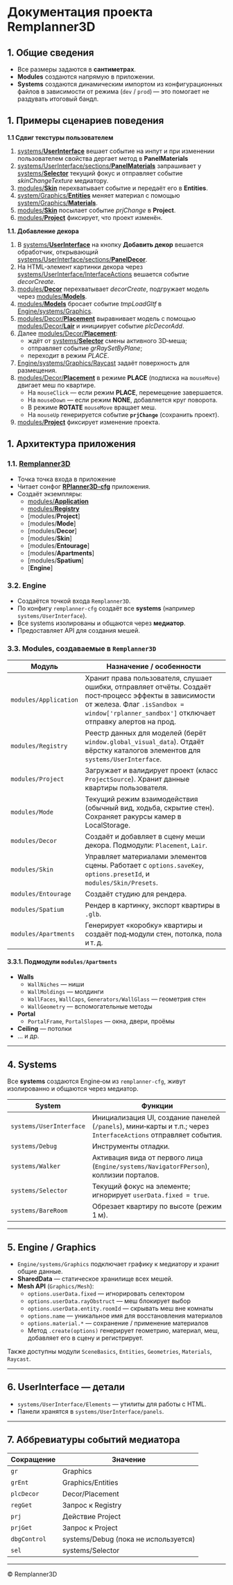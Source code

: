 # Документация проекта **Remplanner3D**

## 1. Общие сведения

- Все размеры задаются в **сантиметрах**.
- **Modules** создаются напрямую в приложении.
- **Systems** создаются динамическим импортом из конфигурационных файлов в зависимости от режима (`dev` / `prod`) — это помогает не раздувать итоговый бандл.

## 1. Примеры сценариев поведения

**1.1 Сдвиг текстуры пользователем**

1. [systems/**UserInterface**](https://gitlab.com/remplanner/visual/-/blob/master/js/3d/src/systems/UserInterface/UserInterface.js?ref_type=heads) вешает событие на инпут и при изменении пользователем свойства дергает метод в **PanelMaterials**  
1. [systems/UserInterface/sections/**PanelMaterials**](https://gitlab.com/remplanner/visual/-/blob/master/js/3d/src/systems/UserInterface/sections/PanelMaterials.js?ref_type=heads) запрашивает у [systems/**Selector**](https://gitlab.com/remplanner/visual/-/blob/master/js/3d/src/systems/Selector/Selector.js?ref_type=heads) текущий фокус и отправляет событие *skinChangeTexture* медиатору.
1. [modules/**Skin**](https://gitlab.com/remplanner/visual/-/blob/master/js/3d/src/modules/Skin/Skin.js?ref_type=heads) перехватывает событие и передаёт его в **Entities**.
1. [system/Graphics/**Entities**](https://gitlab.com/remplanner/visual/-/blob/master/js/3d/src/Engine/systems/Graphics/Entities.js?ref_type=heads) меняет материал с помощью [system/Graphics/**Materials**](https://gitlab.com/remplanner/visual/-/blob/master/js/3d/src/Engine/systems/Graphics/Materials.js?ref_type=heads).
1. [modules/**Skin**](https://gitlab.com/remplanner/visual/-/blob/master/js/3d/src/modules/Skin/Skin.js?ref_type=heads) посылает событие *prjChange* в **Project**.
1. [modules/**Project**](https://gitlab.com/remplanner/visual/-/blob/master/js/3d/src/modules/Project/Project.js?ref_type=heads) фиксирует, что проект изменён.

**1.1. Добавление декора**

1. В [systems/**UserInterface**](https://gitlab.com/remplanner/visual/-/blob/master/js/3d/src/systems/UserInterface/UserInterface.js?ref_type=heads) на кнопку **Добавить декор** вешается обработчик, открывающий [systems/UserInterface/sections/**PanelDecor**](https://gitlab.com/remplanner/visual/-/blob/master/js/3d/src/systems/UserInterface/sections/PanelDecor.js?ref_type=heads).
1. На HTML‑элемент картинки декора через [systems/UserInterface/InterfaceActions](https://gitlab.com/remplanner/visual/-/blob/master/js/3d/src/systems/UserInterface/InterfaceActions.js?ref_type=heads) вешается событие *decorCreate*.
1. [modules/**Decor**](https://gitlab.com/remplanner/visual/-/blob/master/js/3d/src/modules/Decor/Decor.js?ref_type=heads) перехватывает *decorCreate*, подгружает модель через [modules/**Models**](https://gitlab.com/remplanner/visual/-/blob/master/js/3d/src/modules/Model/Model.js?ref_type=heads).
1. [modules/**Models**](https://gitlab.com/remplanner/visual/-/blob/master/js/3d/src/modules/Model/Model.js?ref_type=heads) бросает событие *tmpLoadGltf* в [Engine/systems/Graphics](https://gitlab.com/remplanner/visual/-/blob/master/js/3d/src/Engine/systems/Graphics/Graphics.js?ref_type=heads).
1. [modules/Decor/**Placement**](https://gitlab.com/remplanner/visual/-/blob/master/js/3d/src/modules/Decor/Placement/Placement.js?ref_type=heads) выравнивает модель с помощью [modules/Decor/**Lair**](https://gitlab.com/remplanner/visual/-/blob/master/js/3d/src/modules/Decor/Lair.js?ref_type=heads) и инициирует событие *plcDecorAdd*.
1. Далее [modules/Decor/**Placement**](https://gitlab.com/remplanner/visual/-/blob/master/js/3d/src/modules/Decor/Placement/Placement.js?ref_type=heads):
   - ждёт от [systems/**Selector**](https://gitlab.com/remplanner/visual/-/blob/master/js/3d/src/systems/Selector/Selector.js?ref_type=heads) смены активного 3D‑меша;
   - отправляет событие *grRaySetByPlane*;
   - переходит в режим *PLACE*.
1. [Engine/systems/Graphics/Raycast](https://gitlab.com/remplanner/visual/-/blob/master/js/3d/src/Engine/systems/Graphics/Raycast.js?ref_type=heads) задаёт поверхность для размещения.
1. [modules/Decor/**Placement**](https://gitlab.com/remplanner/visual/-/blob/master/js/3d/src/modules/Decor/Placement/Placement.js?ref_type=heads) в режиме **PLACE**  (подписка на `mouseMove`) двигает меш по квартире.
   - На `mouseClick` — если режим **PLACE**, перемещение завершается.
   - На `mouseDown` — если режим **NONE**, добавляется круг поворота.
   - В режиме **ROTATE** `mouseMove` вращает меш.
   - На `mouseUp` генерируется событие **`prjChange`** (сохранить проект).
1. [modules/**Project**](https://gitlab.com/remplanner/visual/-/blob/master/js/3d/src/modules/Project/Project.js?ref_type=heads) фиксирует изменение проекта.

## 1. Архитектура приложения

### 1.1. [Remplanner3D](https://gitlab.com/remplanner/visual/-/blob/master/js/3d/src/RPlanner3D.js?ref_type=heads)
- Точка точка входа в приложение
- Читает сонфог [**RPlanner3D-cfg**](https://gitlab.com/remplanner/visual/-/blob/master/js/3d/src/RPlanner3D-cfg.js?ref_type=heads) приложения.
- Создаёт экземпляры:
   - [modules/**Application**](https://gitlab.com/remplanner/visual/-/blob/master/js/3d/src/modules/Application.js?ref_type=heads)
   - [modules/**Registry**](https://gitlab.com/remplanner/visual/-/blob/master/js/3d/src/modules/Registry.js?ref_type=heads)
   - [modules/**Project**]
   - [modules/**Mode**]
   - [modules/**Decor**]
   - [modules/**Skin**]
   - [modules/**Entourage**]
   - [modules/**Apartments**]
   - [modules/**Spatium**]
   - [**Engine**]


### 3.2. **Engine**

- Создаётся точкой входа `Remplanner3D`.
- По конфигу `remplanner-cfg` создаёт все **systems** (например `systems/UserInterface`).
- Все systems изолированы и общаются через **медиатор**.
- Предоставляет API для создания мешей.

### 3.3. **Modules**, создаваемые в `Remplanner3D`

| Модуль | Назначение / особенности |
|--------|-------------------------|
| `modules/Application` | Хранит права пользователя, слушает ошибки, отправляет отчёты. Создаёт пост‑процесс эффекты в зависимости от железа. Флаг `.isSandbox = window['rplanner_sandbox']` отключает отправку алертов на прод. |
| `modules/Registry` | Реестр данных для моделей (берёт `window.global_visual_data`). Отдаёт вёрстку каталогов элементов для `systems/UserInterface`. |
| `modules/Project` | Загружает и валидирует проект (класс `ProjectSource`). Хранит данные квартиры пользователя. |
| `modules/Mode` | Текущий режим взаимодействия (обычный вид, ходьба, скрытие стен). Сохраняет ракурсы камер в LocalStorage. |
| `modules/Decor` | Создаёт и добавляет в сцену меши декора. Подмодули: `Placement`, `Lair`. |
| `modules/Skin` | Управляет материалами элементов сцены. Работает с `options.saveKey`, `options.presetId`, и `modules/Skin/Presets`. |
| `modules/Entourage` | Создаёт студию для рендера. |
| `modules/Spatium` | Рендер в картинку, экспорт квартиры в `.glb`. |
| `modules/Apartments` | Генерирует «коробку» квартиры и создаёт под‑модули стен, потолка, пола и т. д. |

#### 3.3.1. Подмодули `modules/Apartments`

- **Walls**
  - `WallNiches` — ниши
  - `WallMoldings` — молдинги
  - `WallFaces`, `WallCaps`, `Generators/WallGlass` — геометрия стен
  - `WallGeometry` — вспомогательные методы
- **Portal**
  - `PortalFrame`, `PortalSlopes` — окна, двери, проёмы
- **Ceiling** — потолки
- … и др.

---

## 4. Systems

Все **systems** создаются Engine‑ом из `remplanner-cfg`, живут изолированно и общаются через медиатор.

| System | Функции |
|--------|---------|
| `systems/UserInterface` | Инициализация UI, создание панелей (`/panels`), мини‑карты и т.п.; через `InterfaceActions` отправляет события. |
| `systems/Debug` | Инструменты отладки. |
| `systems/Walker` | Активация вида от первого лица (`Engine/systems/NavigatorFPerson`), коллизии порталов. |
| `systems/Selector` | Текущий фокус на элементе; игнорирует `userData.fixed = true`. |
| `systems/BareRoom` | Обрезает квартиру по высоте (режим 1 м). |

---

## 5. Engine / Graphics

- `Engine/systems/Graphics` подключает графику к медиатору и хранит общие данные.
- **SharedData** — статическое хранилище всех мешей.
- **Mesh API** (`Graphics/Mesh`):
  - `options.userData.fixed` — игнорировать селектором
  - `options.userData.rayObstruct` — меш блокирует выбор
  - `options.userData.entity.roomId` — скрывать меш вне комнаты
  - `options.name` — уникальное имя для восстановления материалов
  - `options.material.*` — сохранение / применение материалов
  - Метод `.create(options)` генерирует геометрию, материал, меш, добавляет его в сцену и регистрирует.

Также доступны модули `SceneBasics`, `Entities`, `Geometries`, `Materials`, `Raycast`.

---

## 6. UserInterface ― детали

- `systems/UserInterface/Elements` ― утилиты для работы с HTML.
- Панели хранятся в `systems/UserInterface/panels`.

---

## 7. Аббревиатуры событий медиатора

| Сокращение | Значение |
|------------|----------|
| `gr` | Graphics |
| `grEnt` | Graphics/Entities |
| `plcDecor` | Decor/Placement |
| `regGet` | Запрос к Registry |
| `prj` | Действие Project |
| `prjGet` | Запрос к Project |
| `dbgControl` | systems/Debug (пока не используется) |
| `sel` | systems/Selector |

---

© Remplanner3D
